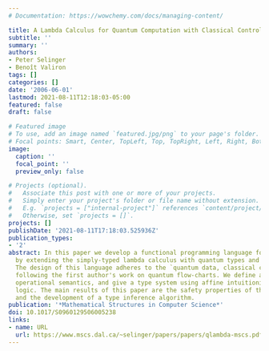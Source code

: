 ```yaml
---
# Documentation: https://wowchemy.com/docs/managing-content/

title: A Lambda Calculus for Quantum Computation with Classical Control
subtitle: ''
summary: ''
authors:
- Peter Selinger
- Benoît Valiron
tags: []
categories: []
date: '2006-06-01'
lastmod: 2021-08-11T12:18:03-05:00
featured: false
draft: false

# Featured image
# To use, add an image named `featured.jpg/png` to your page's folder.
# Focal points: Smart, Center, TopLeft, Top, TopRight, Left, Right, BottomLeft, Bottom, BottomRight.
image:
  caption: ''
  focal_point: ''
  preview_only: false

# Projects (optional).
#   Associate this post with one or more of your projects.
#   Simply enter your project's folder or file name without extension.
#   E.g. `projects = ["internal-project"]` references `content/project/deep-learning/index.md`.
#   Otherwise, set `projects = []`.
projects: []
publishDate: '2021-08-11T17:18:03.525936Z'
publication_types:
- '2'
abstract: In this paper we develop a functional programming language for quantum computers
  by extending the simply-typed lambda calculus with quantum types and operations.
  The design of this language adheres to the `quantum data, classical control' paradigm,
  following the first author's work on quantum flow-charts. We define a call-by-value
  operational semantics, and give a type system using affine intuitionistic linear
  logic. The main results of this paper are the safety properties of the language
  and the development of a type inference algorithm.
publication: '*Mathematical Structures in Computer Science*'
doi: 10.1017/S0960129506005238
links:
- name: URL
  url: https://www.mscs.dal.ca/~selinger/papers/papers/qlambda-mscs.pdf
---
```

